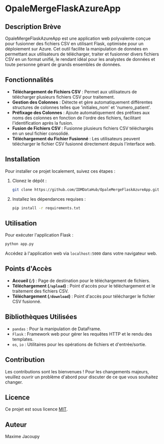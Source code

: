 
# OpaleMergeFlaskAzureApp

## Description Brève
OpaleMergeFlaskAzureApp est une application web polyvalente conçue pour fusionner des fichiers CSV en utilisant Flask, optimisée pour un déploiement sur Azure. Cet outil facilite la manipulation de données en permettant aux utilisateurs de télécharger, traiter et fusionner divers fichiers CSV en un format unifié, le rendant idéal pour les analystes de données et toute personne gérant de grands ensembles de données.

## Fonctionnalités
- **Téléchargement de Fichiers CSV** : Permet aux utilisateurs de télécharger plusieurs fichiers CSV pour traitement.
- **Gestion des Colonnes** : Détecte et gère automatiquement différentes structures de colonnes telles que 'initiales_nom' et 'numero_patient'.
- **Préfixage des Colonnes** : Ajoute automatiquement des préfixes aux noms des colonnes en fonction de l'ordre des fichiers, facilitant l'identification après la fusion.
- **Fusion de Fichiers CSV** : Fusionne plusieurs fichiers CSV téléchargés en un seul fichier consolidé.
- **Téléchargement du Fichier Fusionné** : Les utilisateurs peuvent télécharger le fichier CSV fusionné directement depuis l'interface web.

## Installation
Pour installer ce projet localement, suivez ces étapes :

1. Clonez le dépôt :
   ```bash
   git clone https://github.com/IDMDataHub/OpaleMergeFlaskAzureApp.git
   ```
2. Installez les dépendances requises :
   ```bash
   pip install -r requirements.txt
   ```

## Utilisation
Pour exécuter l'application Flask :
```bash
python app.py
```
Accédez à l'application web via `localhost:5000` dans votre navigateur web.

## Points d'Accès
- **Accueil (`/`)** : Page de destination pour le téléchargement de fichiers.
- **Téléchargement (`/upload`)** : Point d'accès pour le téléchargement et le traitement des fichiers CSV.
- **Téléchargement (`/download`)** : Point d'accès pour télécharger le fichier CSV fusionné.

## Bibliothèques Utilisées
- `pandas` : Pour la manipulation de DataFrame.
- `Flask` : Framework web pour gérer les requêtes HTTP et le rendu des templates.
- `os`, `io` : Utilitaires pour les opérations de fichiers et d'entrée/sortie.

## Contribution
Les contributions sont les bienvenues ! Pour les changements majeurs, veuillez ouvrir un problème d'abord pour discuter de ce que vous souhaitez changer.

## Licence
Ce projet est sous licence [MIT](https://choosealicense.com/licenses/mit/).

## Auteur
Maxime Jacoupy
